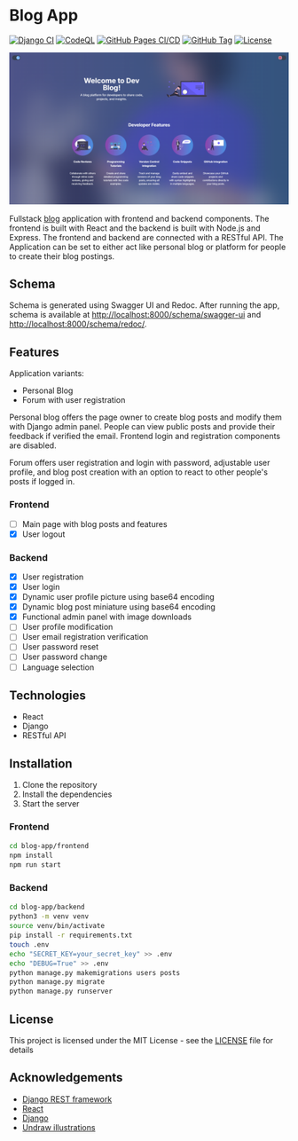 # Blog App

[![Django CI](https://github.com/mldxo/blog-app/actions/workflows/django.yml/badge.svg)](https://github.com/mldxo/blog-app/actions/workflows/django.yml)
[![CodeQL](https://github.com/mldxo/blog-app/actions/workflows/github-code-scanning/codeql/badge.svg)](https://github.com/mldxo/blog-app/actions/workflows/github-code-scanning/codeql)
[![GitHub Pages CI/CD](https://github.com/mldxo/blog-app/actions/workflows/pages.yml/badge.svg)](https://github.com/mldxo/blog-app/actions/workflows/pages.yml)
[![GitHub Tag](https://img.shields.io/github/v/tag/mldxo/blog-app)](https://github.com/mldxo/blog-app/)
[![License](https://img.shields.io/github/license/mldxo/blog-app)](LICENSE)

![Logo](assets/logo.png)

Fullstack [blog](https://github.com/mldxo/blog-app) application with frontend and backend components. The frontend is built with React and the backend is built with Node.js and Express. The frontend and backend are connected with a RESTful API. The Application can be set to either act like personal blog or platform for people to create their blog postings.

## Schema

Schema is generated using Swagger UI and Redoc. After running the app, schema is available at [http://localhost:8000/schema/swagger-ui](http://localhost:8000/schema/swagger-ui/) and [http://localhost:8000/schema/redoc/](http://localhost:8000/schema/redoc/).

## Features

Application variants:

- Personal Blog
- Forum with user registration

Personal blog offers the page owner to create blog posts and modify them with Django admin panel. People can view public posts and provide their feedback if verified the email. Frontend login and registration components are disabled.

Forum offers user registration and login with password, adjustable user profile, and blog post creation with an option to react to other people's posts if logged in.

### Frontend

- [ ] Main page with blog posts and features
- [x] User logout

### Backend

- [x] User registration
- [x] User login
- [x] Dynamic user profile picture using base64 encoding
- [x] Dynamic blog post miniature using base64 encoding
- [x] Functional admin panel with image downloads
- [ ] User profile modification
- [ ] User email registration verification
- [ ] User password reset
- [ ] User password change
- [ ] Language selection

## Technologies

- React
- Django
- RESTful API

## Installation

1. Clone the repository
2. Install the dependencies
3. Start the server

### Frontend

```bash
cd blog-app/frontend
npm install
npm run start
```

### Backend

```bash
cd blog-app/backend
python3 -m venv venv
source venv/bin/activate
pip install -r requirements.txt
touch .env
echo "SECRET_KEY=your_secret_key" >> .env
echo "DEBUG=True" >> .env
python manage.py makemigrations users posts
python manage.py migrate
python manage.py runserver
```

## License

This project is licensed under the MIT License - see the [LICENSE](LICENSE) file for details

## Acknowledgements

- [Django REST framework](https://www.django-rest-framework.org/)
- [React](https://reactjs.org/)
- [Django](https://www.djangoproject.com/)
- [Undraw illustrations](https://undraw.co/)
